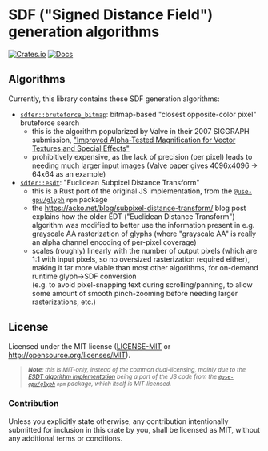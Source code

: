 # SDF ("Signed Distance Field") generation algorithms

[![Crates.io](https://img.shields.io/crates/v/sdfer.svg)](https://crates.io/crates/sdfer)
[![Docs](https://docs.rs/sdfer/badge.svg)](https://docs.rs/sdfer)

## Algorithms

Currently, this library contains these SDF generation algorithms:
- [`sdfer::bruteforce_bitmap`](https://docs.rs/sdfer/0.2.0/sdfer/bruteforce_bitmap): bitmap-based "closest opposite-color pixel" bruteforce search
  - this is the algorithm popularized by Valve in their 2007 SIGGRAPH submission,
    ["Improved Alpha-Tested Magnification for Vector Textures and Special Effects"](https://steamcdn-a.akamaihd.net/apps/valve/2007/SIGGRAPH2007_AlphaTestedMagnification.pdf)
  - prohibitively expensive, as the lack of precision (per pixel) leads to needing
    much larger input images (Valve paper gives 4096x4096 -> 64x64 as an example)
- [`sdfer::esdt`](https://docs.rs/sdfer/0.2.0/sdfer/esdt): "Euclidean Subpixel Distance Transform"
  - this is a Rust port of the original JS implementation, from the
    [`@use-gpu/glyph`](https://www.npmjs.com/package/@use-gpu/glyph) `npm` package
  - the <https://acko.net/blog/subpixel-distance-transform/> blog post explains
    how the older EDT ("Euclidean Distance Transform") algorithm was modified to
    better use the information present in e.g. grayscale AA rasterization of glyphs
    (where "grayscale AA" is really an alpha channel encoding of per-pixel coverage)
  - scales (roughly) linearly with the number of output pixels (which are 1:1 with
    input pixels, so no oversized rasterization required either), making it far more
    viable than most other algorithms, for on-demand runtime glyph->SDF conversion  
    (e.g. to avoid pixel-snapping text during scrolling/panning, to allow some
    amount of smooth pinch-zooming before needing larger rasterizations, etc.)


<!-- FIXME(eddyb) write an explanation of pros-vs-cons, especially for ESDT -->

## License

Licensed under the MIT license ([LICENSE-MIT](LICENSE-MIT) or http://opensource.org/licenses/MIT).

> <sub>_**Note**: this is MIT-only, instead of the common dual-licensing, mainly due to the
[ESDT algorithm implementation](src/esdt.rs) being a port of the JS code from the
[`@use-gpu/glyph`](https://www.npmjs.com/package/@use-gpu/glyph) `npm` package,
which itself is MIT-licensed._</sub>

### Contribution

Unless you explicitly state otherwise, any contribution intentionally submitted
for inclusion in this crate by you, shall be licensed as MIT, without any additional
terms or conditions.
